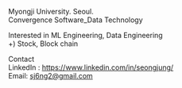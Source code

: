 Myongji University. Seoul. <br />
Convergence Software_Data Technology <br />

Interested in ML Engineering, Data Engineering<br />
+) Stock, Block chain <br />

Contact <br />
LinkedIn : https://www.linkedin.com/in/seongjung/ <br />
Email: sj6ng2@gmail.com <br />
<br />
<br />
<!-- [![Anurag's GitHub stats](https://github-readme-stats.vercel.app/api?username=wnd180&count_private=true&show_icons=true)](https://github.com/anuraghazra/github-readme-stats) -->
<!--  [![Top Langs](https://github-readme-stats.vercel.app/api/top-langs/?username=wnd180&layout=compact&langs_count=6)](https://github.com/anuraghazra/github-readme-stats) -->
